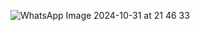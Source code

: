 ![WhatsApp Image 2024-10-31 at 21 46 33](https://github.com/user-attachments/assets/0079875b-1a4a-41fe-838d-38c5f3230ae4)
